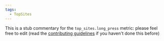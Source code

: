 ```yaml
---
tags:
  - TopSites
---
```


This is a stub commentary for the `top_sites.long_press` metric: please feel free to edit (read the
[contributing guidelines](https://github.com/mozilla/glean-annotations/blob/main/CONTRIBUTING.md)
if you haven't done this before)
